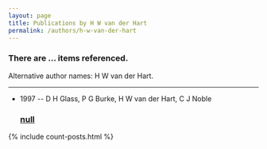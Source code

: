 ```yaml
---
layout: page
title: Publications by H W van der Hart
permalink: /authors/h-w-van-der-hart
---
```


<h3 id="number-posts">There are ... items referenced.</h3>
<p id='info-authors'>Alternative author names: H W van der Hart.</p>
<hr />
<ul class="post-list">
<li><span class='post-meta'>1997 -- D H Glass, P G Burke, H W van der Hart, C J Noble</span><h3><a class='post-link' href="{{ site.baseurl }}/null">null</a></h3></li>

</ul>
{% include count-posts.html %}
